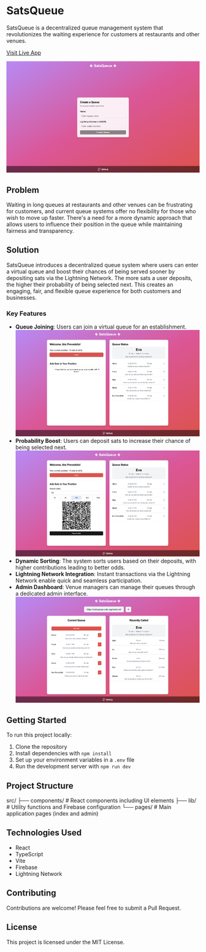 # SatsQueue

SatsQueue is a decentralized queue management system that revolutionizes the waiting experience for customers at restaurants and other venues.

[Visit Live App](https://satsqueue.web.app)

![Main Screen](images/main.png)

## Problem

Waiting in long queues at restaurants and other venues can be frustrating for customers, and current queue systems offer no flexibility for those who wish to move up faster. There's a need for a more dynamic approach that allows users to influence their position in the queue while maintaining fairness and transparency.

## Solution

SatsQueue introduces a decentralized queue system where users can enter a virtual queue and boost their chances of being served sooner by depositing sats via the Lightning Network. The more sats a user deposits, the higher their probability of being selected next. This creates an engaging, fair, and flexible queue experience for both customers and businesses.

### Key Features

- **Queue Joining**: Users can join a virtual queue for an establishment.
  ![Queue Interface](images/queue.png)
- **Probability Boost**: Users can deposit sats to increase their chance of being selected next.
  ![Deposit Screen](images/deposit.png)
- **Dynamic Sorting**: The system sorts users based on their deposits, with higher contributions leading to better odds.
- **Lightning Network Integration**: Instant transactions via the Lightning Network enable quick and seamless participation.
- **Admin Dashboard**: Venue managers can manage their queues through a dedicated admin interface.
  ![Admin Dashboard](images/admin.png)

## Getting Started

To run this project locally:

1. Clone the repository
2. Install dependencies with `npm install`
3. Set up your environment variables in a `.env` file
4. Run the development server with `npm run dev`

## Project Structure

src/
├── components/         # React components including UI elements
├── lib/               # Utility functions and Firebase configuration
└── pages/             # Main application pages (index and admin)

## Technologies Used

- React
- TypeScript
- Vite
- Firebase
- Lightning Network

## Contributing

Contributions are welcome! Please feel free to submit a Pull Request.

## License

This project is licensed under the MIT License.
